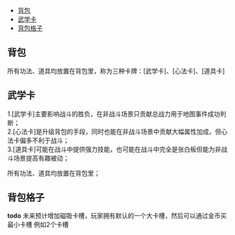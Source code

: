 - [背包](#背包)
- [武学卡](#武学卡)
- [背包格子](#背包格子)

## 背包
 
所有功法、道具均放置在背包里，称为三种卡牌：[武学卡]、[心法卡]、[道具卡]       

## 武学卡
1.[武学卡]主要影响战斗的胜负，在非战斗场景只贡献总战力用于地图事件成功判断；   
2.[心法卡]是升级背包的手段，同时也能在非战斗场景中贡献大幅属性加成，但心法卡偏多不利于战斗；      
3.[道具卡]可能在战斗中提供强力技能，也可能在战斗中完全是张白板但能为非战斗场景提高有趣被动；        

所有功法、道具均放置在背包里；       

## 背包格子

**todo** 未来预计增加磁吸卡槽，玩家拥有默认的一个大卡槽，然后可以通过金币买最小卡槽
例如2个卡槽
